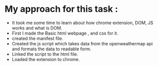 # My approach for this task :

* It took me some time to learn about how chrome extension, DOM, JS works and what is DOM. <br>
* First I made the Basic html webpage , and css for it.<br>
* created the manifest file.<br>
* Created the js script which takes data from the openweathermap api and formats the data to readable form.<br>
* Linked the script to the html file. <br>
* Loaded the extension to chrome.<br>



